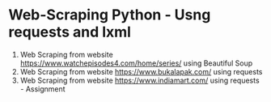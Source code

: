 # Web-Scraping Python - Usng requests and lxml

1. Web Scraping from website https://www.watchepisodes4.com/home/series/ using Beautiful Soup
2. Web Scraping from website https://www.bukalapak.com/ using requests
2. Web Scraping from website https://www.indiamart.com/ using requests - Assignment
